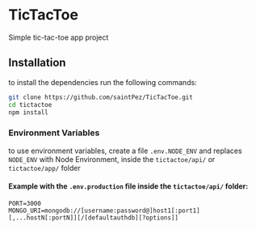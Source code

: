 # TicTacToe

Simple tic-tac-toe app project

## Installation

to install the dependencies run the following commands:

```bash
git clone https://github.com/saintPez/TicTacToe.git
cd tictactoe
npm install
```

### Environment Variables

to use environment variables, create a file `.env.NODE_ENV` and replaces `NODE_ENV` with Node Environment, inside the `tictactoe/api/` or `tictactoe/app/` folder

#### Example with the `.env.production` file inside the `tictactoe/api/` folder:

```.env
PORT=3000
MONGO_URI=mongodb://[username:password@]host1[:port1][,...hostN[:portN]][/[defaultauthdb][?options]]
```
